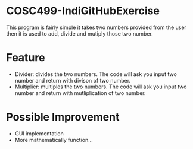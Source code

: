 # COSC499-IndiGitHubExercise

This program is fairly simple it takes two numbers provided from the user then it is used to add, divide and mutiply those two number.

# Feature

- Divider: divides the two numbers. The code will ask you input two number and return with divison of two number.
- Multiplier: multiples the two numbers. The code will ask you input two number and return with mutliplication of two number.

# Possible Improvement

- GUI implementation
- More mathematically function...
